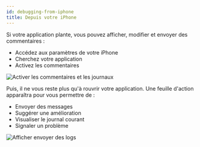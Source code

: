 ```yaml
---
id: debugging-from-iphone
title: Depuis votre iPhone
---
```


Si votre application plante, vous pouvez afficher, modifier et envoyer des commentaires :

* Accédez aux paramètres de votre iPhone
* Cherchez votre application
* Activez les commentaires

![Activer les commentaires et les journaux](assets/en/debugging/activate-feedback-logs.png)

Puis, il ne vous reste plus qu'à rouvrir votre application. Une feuille d'action apparaîtra pour vous permettre de :
* Envoyer des messages
* Suggérer une amélioration
* Visualiser le journal courant
* Signaler un problème

![Afficher envoyer des logs](assets/en/debugging/display-send-logs.png)


